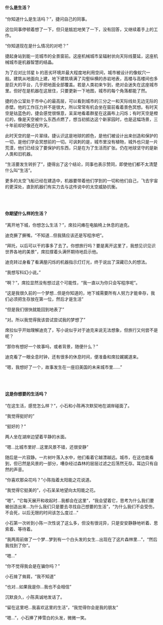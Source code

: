#### 什么是生活？

“你知道什么是生活吗？”，捷问自己的同事。

这位同事停顿着想了一下，但只是尴尬地笑了一下，没有回答，又继续着手上的工作。

“你知道现在是什么情况的对吧？”

捷起身站到能一览城市的全景窗前。这座机械城市呈辐射状向天际线蔓延，这座机械城市是机器智慧的结晶。

为了应对比邻星 b 的恶劣环境并最大程度地利用空间，城市被设计的像蚁穴一般。建筑从地面向上建，地下建筑填满了沟壑纵横的赤岩地表，高楼与高楼间也多是巨大的平台，几乎把地面全部覆盖。若是人类初来乍到，绝对会迷失在这座城市里。但好在是机器在这居住，只要更新一下地图，城市的每个角落都能了然。

捷的办公室处于市中心的最高层，可以看到城市的三分之一和天际线处无边无际的赤壁。他的工作压力并不是很大，所以常常有机会坐在窗前看着景色冥想。有时天空是钴蓝色的，捷会感觉很惬意，呆呆地看着群星在这画布上闪烁；有时天空是橙红的，像是天空被什么东西点燃了，想当初抵达这个新家园时，也是这幅场景，三十年前却好像还在昨天。

此时天空的是一片翠绿。捷认识这是地球的颜色，是他们被设计出来创造和保护的一切，是他们学会冥想前的一切。可讽刺的是，城市里没有植物，城外也只是一片荒漠，他们已经没了要保护的东西，只是在为了生活而扩张。仍在地球坚守的是新人类和旧机器。

“生活要发生转折了”，捷得出了这个结论，同事也表示赞同，即使他们都不太清楚什么叫“生活”。

更多的太空飞船已经在建造中，机器要带着他们学到的一切和他们自己，飞去宇宙的更深处，直到机器们有实力去与这传说中的太空威胁抗衡。

<br><br>

#### 你期望什么样的生活？

“离开地下城，你想怎么生活？”，席拉问瘫在电脑椅上休息的迪克。

迪克撅了撅嘴，“不知道…但我猜应该还是写程序吧”。

“拜托，以后可以干的事多了去了。你想旅行吗？要是离开这里了，我想见识见识世界各地的美景”，席拉撑着头满怀期待地启示他。

迪克转过身看了看满屋闪烁的机器指示灯灯光，终于说出了深藏已久的想法。

“我想写科幻小说。”

“啊？”，席拉显然没有想过这个可能性，“我一直以为你只会写程序呢”。

“这是我很久前的一个梦想…但是你知道的，地下城需要所有人努力才能幸存，我们必须把生存放在第一位，然后才是生活”

“但是我们很快就能回到地表了”

“对。所以我觉得我该尝试尝试我的梦想了”

席拉似乎开始理解迪克了，写小说似乎对于迪克来说无法想象，但旅行又何尝不是呢？

“那你有想好一个故事吗，或者背景，随便什么？”

迪克看了一眼全息时钟，还有很多的休息时间，便准备和席拉娓娓道来。

“嗯，我想好了一个，故事发生在一座旧美国的未来城市里……”

<br><br>

#### 这是你想要的生活吗？

“在这生活，感觉怎么样？”，小石和小陈再次默契地在湖岸碰面了。

“我觉得挺好的”

“挺好的？”

两人坐在湖岸边望着平静的水面。

“嗯…比城市里好…这里风景不错，还很安静”

随后是一片寂静。一片树叶落入水中，他们看着它越漂越远。城市，在这也能看到，但已然是风景的一部分，嘈杂经过森林的层层过滤之后荡然无存。耳边只有自然的声音。

“你喜欢那朵花吗？”小陈指着太阳能之花说道。

“我觉得它挺美的”，小石呆呆地望向太阳能之花。

“嗯”，“它每天展开和收起时…我都会在这里”，“我会望着它，思考为什么我们要被创造出来…为什么我们只是要去寻找自己想要的生活”，“为什么我们不会受伤，不会死，以后无限的时间该怎么度过…”

小石第一次听到小陈一次性说了这么多，但没有很诧异，只是安安静静地听着、思索着、等待着。

“我两周前做了一个梦…梦到有一个白头发的女生…出现在了这片森林里…”，“然后我找到了你”。

“嗯…”

“你不觉得我会是在骗你吗？”

小石耸了耸肩，“我不知道”

“也对…如果我是你…我也不会相信”

沉默良久，小陈真诚地发话了。

“留在这里吧…我喜欢这里的生活”，“我觉得你会是我的朋友”

“嗯…”，小石捧了捧雪白的头发，微微一笑。